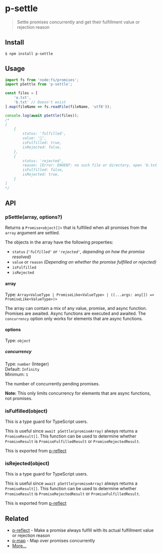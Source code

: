 # p-settle

> Settle promises concurrently and get their fulfillment value or rejection reason

## Install

```
$ npm install p-settle
```

## Usage

```js
import fs from 'node:fs/promises';
import pSettle from 'p-settle';

const files = [
	'a.txt',
	'b.txt' // Doesn't exist
].map(fileName => fs.readFile(fileName, 'utf8'));

console.log(await pSettle(files));
/*
[
	{
		status: 'fulfilled',
		value: '🦄',
		isFulfilled: true,
		isRejected: false,
	},
	{
		status: 'rejected',
		reason: [Error: ENOENT: no such file or directory, open 'b.txt'],
		isFulfilled: false,
		isRejected: true,
	}
]
*/
```

## API

### pSettle(array, options?)

Returns a `Promise<object[]>` that is fulfilled when all promises from the `array` argument are settled.

The objects in the array have the following properties:

- `status` *(`'fulfilled'` or `'rejected'`, depending on how the promise resolved)*
- `value` or `reason` *(Depending on whether the promise fulfilled or rejected)*
- `isFulfilled`
- `isRejected`

#### array

Type: `Array<ValueType | PromiseLike<ValueType> | ((...args: any[]) => PromiseLike<ValueType>)>`

The array can contain a mix of any value, promise, and async function. Promises are awaited. Async functions are executed and awaited. The `concurrency` option only works for elements that are async functions.

#### options

Type: `object`

##### concurrency

Type: `number` (Integer)\
Default: `Infinity`\
Minimum: `1`

The number of concurrently pending promises.

**Note:** This only limits concurrency for elements that are async functions, not promises.

### isFulfilled(object)

This is a type guard for TypeScript users.

This is useful since `await pSettle(promiseArray)` always returns a `PromiseResult[]`. This function can be used to determine whether `PromiseResult` is `PromiseFulfilledResult` or `PromiseRejectedResult`.

This is exported from [p-reflect](https://github.com/sindresorhus/p-reflect)

### isRejected(object)

This is a type guard for TypeScript users.

This is useful since `await pSettle(promiseArray)` always returns a `PromiseResult[]`. This function can be used to determine whether `PromiseResult` is `PromiseRejectedResult` or `PromiseFulfilledResult`.

This is exported from [p-reflect](https://github.com/sindresorhus/p-reflect)

## Related

- [p-reflect](https://github.com/sindresorhus/p-reflect) - Make a promise always fulfill with its actual fulfillment value or rejection reason
- [p-map](https://github.com/sindresorhus/p-map) - Map over promises concurrently
- [More…](https://github.com/sindresorhus/promise-fun)
